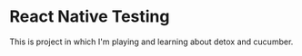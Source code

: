 # React Native Testing

This is project in which I'm playing and learning about detox and cucumber.
